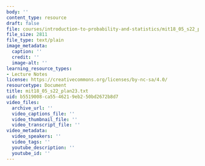```yaml
---
body: ''
content_type: resource
draft: false
file: courses/introduction-to-probability-and-statistics/mit18_05_s22_plan23.txt
file_size: 2811
file_type: text/plain
image_metadata:
  caption: ''
  credit: ''
  image-alt: ''
learning_resource_types:
- Lecture Notes
license: https://creativecommons.org/licenses/by-nc-sa/4.0/
resourcetype: Document
title: mit18_05_s22_plan23.txt
uid: b5519008-ca55-4621-9eb2-50bd2672b8d7
video_files:
  archive_url: ''
  video_captions_file: ''
  video_thumbnail_file: ''
  video_transcript_file: ''
video_metadata:
  video_speakers: ''
  video_tags: ''
  youtube_description: ''
  youtube_id: ''
---
```

